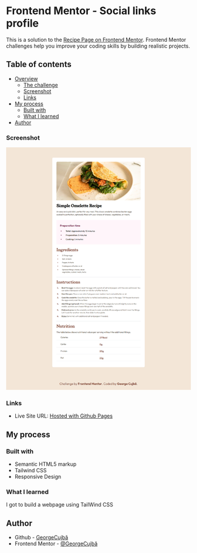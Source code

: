 # Frontend Mentor - Social links profile

This is a solution to the [Recipe Page on Frontend Mentor](https://www.frontendmentor.io/challenges/recipe-page-KiTsR8QQKm/hub). Frontend Mentor challenges help you improve your coding skills by building realistic projects.

## Table of contents

- [Overview](#overview)
  - [The challenge](#the-challenge)
  - [Screenshot](#screenshot)
  - [Links](#links)
- [My process](#my-process)
  - [Built with](#built-with)
  - [What I learned](#what-i-learned)
- [Author](#author)

### Screenshot

![](./screenshots/website_screenshot.png)

### Links

- Live Site URL: [Hosted with Github Pages](https://georgevalentin.github.io/Recipe_Page/)

## My process

### Built with

- Semantic HTML5 markup
- Tailwind CSS
- Responsive Design

### What I learned

I got to build a webpage using TailWind CSS

## Author

- Github - [GeorgeCujbă](https://github.com/GeorgeValentin/)
- Frontend Mentor - [@GeorgeCujbă](https://www.frontendmentor.io/profile/GeorgeValentin)
